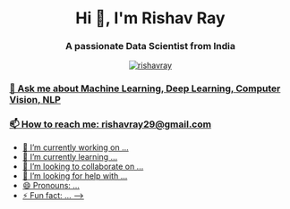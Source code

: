 <h1 align="center"> Hi 👋, I'm Rishav Ray</h1>
<h3 align="center">A passionate Data Scientist from India</h3>
<p align="center"><a href="https://www.linkedin.com/in/rishavray/"><img src="https://github.com/theRay07/theRay07.github.io/blob/master/img/linkedin.png" alt="rishavray"/> </p>
  
<h3>💬 Ask me about Machine Learning, Deep Learning, Computer Vision, NLP</h3>
<h3>📫 How to reach me: rishavray29@gmail.com</h3>

- 🔭 I’m currently working on ...
- 🌱 I’m currently learning ...
- 👯 I’m looking to collaborate on ...
- 🤔 I’m looking for help with ...
- 😄 Pronouns: ...
- ⚡ Fun fact: ...
-->
